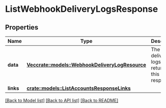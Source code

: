 # ListWebhookDeliveryLogsResponse

## Properties

Name | Type | Description | Notes
------------ | ------------- | ------------- | -------------
**data** | [**Vec<crate::models::WebhookDeliveryLogResource>**](WebhookDeliveryLogResource.md) | The list of delivery logs returned in this response.  | 
**links** | [**crate::models::ListAccountsResponseLinks**](ListAccountsResponse_links.md) |  | 

[[Back to Model list]](../README.md#documentation-for-models) [[Back to API list]](../README.md#documentation-for-api-endpoints) [[Back to README]](../README.md)


